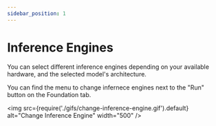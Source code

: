 ```yaml
---
sidebar_position: 1
---
```

# Inference Engines

You can select different inference engines depending on your available hardware, and the selected model's architecture.

You can find the menu to change infernece engines next to the "Run" button on the Foundation tab.

<img src={require('./gifs/change-inference-engine.gif').default} alt="Change Inference Engine" width="500" />